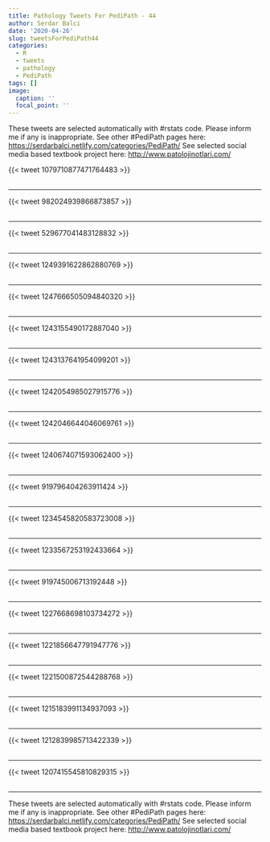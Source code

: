 ```yaml
---
title: Pathology Tweets For PediPath - 44
author: Serdar Balci
date: '2020-04-26'
slug: tweetsForPediPath44
categories:
  - R
  - tweets
  - pathology
  - PediPath
tags: []
image:
  caption: ''
  focal_point: ''
---
```



These tweets are selected automatically with #rstats code. Please inform me if any is inappropriate.
See other #PediPath pages here: https://serdarbalci.netlify.com/categories/PediPath/ 
See selected social media based textbook project here: http://www.patolojinotlari.com/

{{< tweet 1079710877471764483 >}}
<br>
<br>
<hr>
{{< tweet 982024939866873857 >}}
<br>
<br>
<hr>
{{< tweet 529677041483128832 >}}
<br>
<br>
<hr>
{{< tweet 1249391622862880769 >}}
<br>
<br>
<hr>
{{< tweet 1247666505094840320 >}}
<br>
<br>
<hr>
{{< tweet 1243155490172887040 >}}
<br>
<br>
<hr>
{{< tweet 1243137641954099201 >}}
<br>
<br>
<hr>
{{< tweet 1242054985027915776 >}}
<br>
<br>
<hr>
{{< tweet 1242046644046069761 >}}
<br>
<br>
<hr>
{{< tweet 1240674071593062400 >}}
<br>
<br>
<hr>
{{< tweet 919796404263911424 >}}
<br>
<br>
<hr>
{{< tweet 1234545820583723008 >}}
<br>
<br>
<hr>
{{< tweet 1233567253192433664 >}}
<br>
<br>
<hr>
{{< tweet 919745006713192448 >}}
<br>
<br>
<hr>
{{< tweet 1227668698103734272 >}}
<br>
<br>
<hr>
{{< tweet 1221856647791947776 >}}
<br>
<br>
<hr>
{{< tweet 1221500872544288768 >}}
<br>
<br>
<hr>
{{< tweet 1215183991134937093 >}}
<br>
<br>
<hr>
{{< tweet 1212839985713422339 >}}
<br>
<br>
<hr>
{{< tweet 1207415545810829315 >}}
<br>
<br>
<hr>


These tweets are selected automatically with #rstats code. Please inform me if any is inappropriate.
See other #PediPath pages here: https://serdarbalci.netlify.com/categories/PediPath/ 
See selected social media based textbook project here: http://www.patolojinotlari.com/
